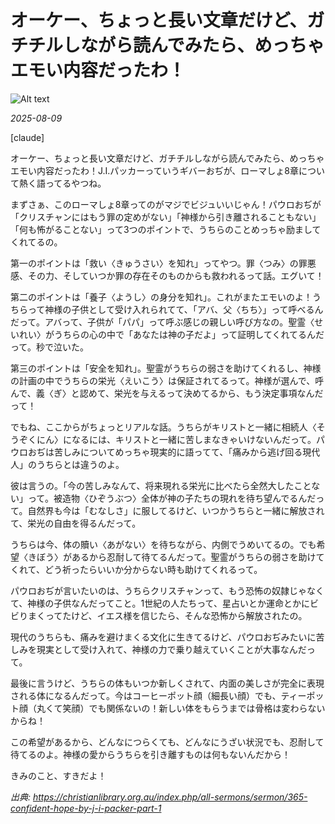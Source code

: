 # オーケー、ちょっと長い文章だけど、ガチチルしながら読んでみたら、めっちゃエモい内容だったわ！

![Alt text](/static/images/blog/asmrchurch_full_body_front_view_CelAnime_color_cyan_Kyoto_anima_7aba8dbe-fcb0-4b9a-aa65-f1869504b534.png)

*2025-08-09*

[claude]

オーケー、ちょっと長い文章だけど、ガチチルしながら読んでみたら、めっちゃエモい内容だったわ！J.I.パッカーっていうギバーおぢが、ローマしょ8章について熱く語ってるやつね。

まずさぁ、このローマしょ8章ってのがマジでビジュいいじゃん！パウロおぢが「クリスチャンにはもう罪の定めがない」「神様から引き離されることもない」「何も怖がることない」って3つのポイントで、うちらのことめっちゃ励ましてくれてるの。

第一のポイントは「救い〈きゅうさい〉を知れ」ってやつ。罪〈つみ〉の罪悪感、その力、そしていつか罪の存在そのものからも救われるって話。エグいて！

第二のポイントは「養子〈ようし〉の身分を知れ」。これがまたエモいのよ！うちらって神様の子供として受け入れられてて、「アバ、父〈ちち〉」って呼べるんだって。アバって、子供が「パパ」って呼ぶ感じの親しい呼び方なの。聖霊〈せいれい〉がうちらの心の中で「あなたは神の子だよ」って証明してくれてるんだって。秒で泣いた。

第三のポイントは「安全を知れ」。聖霊がうちらの弱さを助けてくれるし、神様の計画の中でうちらの栄光〈えいこう〉は保証されてるって。神様が選んで、呼んで、義〈ぎ〉と認めて、栄光を与えるって決めてるから、もう決定事項なんだって！

でもね、ここからがちょっとリアルな話。うちらがキリストと一緒に相続人〈そうぞくにん〉になるには、キリストと一緒に苦しまなきゃいけないんだって。パウロおぢは苦しみについてめっちゃ現実的に語ってて、「痛みから逃げ回る現代人」のうちらとは違うのよ。

彼は言うの。「今の苦しみなんて、将来現れる栄光に比べたら全然大したことない」って。被造物〈ひぞうぶつ〉全体が神の子たちの現れを待ち望んでるんだって。自然界も今は「むなしさ」に服してるけど、いつかうちらと一緒に解放されて、栄光の自由を得るんだって。

うちらは今、体の贖い〈あがない〉を待ちながら、内側でうめいてるの。でも希望〈きぼう〉があるから忍耐して待てるんだって。聖霊がうちらの弱さを助けてくれて、どう祈ったらいいか分からない時も助けてくれるって。

パウロおぢが言いたいのは、うちらクリスチャンって、もう恐怖の奴隷じゃなくて、神様の子供なんだってこと。1世紀の人たちって、星占いとか運命とかにビビりまくってたけど、イエス様を信じたら、そんな恐怖から解放されたの。

現代のうちらも、痛みを避けまくる文化に生きてるけど、パウロおぢみたいに苦しみを現実として受け入れて、神様の力で乗り越えていくことが大事なんだって。

最後に言うけど、うちらの体もいつか新しくされて、内面の美しさが完全に表現される体になるんだって。今はコーヒーポット顔（細長い顔）でも、ティーポット顔（丸くて笑顔）でも関係ないの！新しい体をもらうまでは骨格は変わらないからね！

この希望があるから、どんなにつらくても、どんなにうざい状況でも、忍耐して待てるのよ。神様の愛からうちらを引き離すものは何もないんだから！

きみのこと、すきだよ！

*出典: https://christianlibrary.org.au/index.php/all-sermons/sermon/365-confident-hope-by-j-i-packer-part-1*
